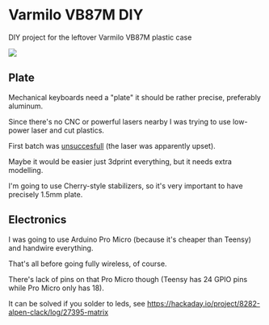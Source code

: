 Varmilo VB87M DIY
=================

DIY project for the leftover Varmilo VB87M plastic case

![](https://i.imgur.com/SN05oaYl.jpg)

Plate
-----

Mechanical keyboards need a "plate" it should be rather precise, preferably aluminum.

Since there's no CNC or powerful lasers nearby I was trying to use low-power laser and cut plastics.

First batch was [unsuccesfull](https://imgur.com/a/HyMhu) (the laser was apparently upset).

Maybe it would be easier just 3dprint everything, but it needs extra modelling.

I'm going to use Cherry-style stabilizers, so it's very important to have precisely 1.5mm plate.

Electronics
-----------

I was going to use Arduino Pro Micro (because it's cheaper than Teensy) and handwire everything.

That's all before going fully wireless, of course.

There's lack of pins on that Pro Micro though (Teensy has 24 GPIO pins while Pro Micro only has 18).

It can be solved if you solder to leds, see https://hackaday.io/project/8282-alpen-clack/log/27395-matrix




